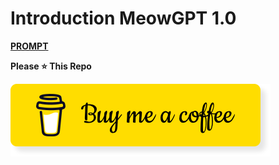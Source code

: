 # Introduction MeowGPT 1.0

  [**PROMPT**](https://raw.githubusercontent.com/vemorr/MeowGPT-1.0/main/prompt)
  
**Please ⭐️ This Repo**
  
[<img src="https://raw.githubusercontent.com/vemorr/chatty/main/Images/snapshot-bmc-button.png">](https://buymeacoffee.com/vemorrr)
